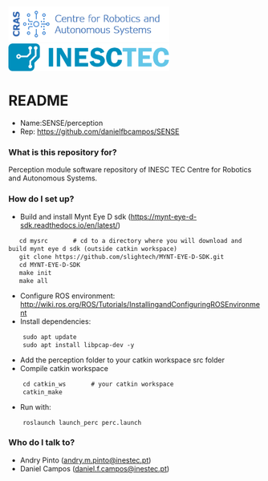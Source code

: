 <p align="left">
<img src="cras.png" width="320" />
<img src="inesctec.png" width="320" />
</p>

# README #

* Name:SENSE/perception
* Rep: https://github.com/danielfbcampos/SENSE

### What is this repository for? ###

Perception module software repository of INESC TEC Centre for Robotics and Autonomous Systems.

### How do I set up? ###
   * Build and install Mynt Eye D sdk (https://mynt-eye-d-sdk.readthedocs.io/en/latest/)

````
   cd mysrc       # cd to a directory where you will download and build mynt eye d sdk (outside catkin workspace)
   git clone https://github.com/slightech/MYNT-EYE-D-SDK.git
   cd MYNT-EYE-D-SDK
   make init
   make all
````

   * Configure ROS environment: http://wiki.ros.org/ROS/Tutorials/InstallingandConfiguringROSEnvironment
   * Install dependencies:
   
````
    sudo apt update
    sudo apt install libpcap-dev -y
````

   * Add the perception folder to your catkin workspace src folder
   * Compile catkin workspace

````
    cd catkin_ws       # your catkin workspace
    catkin_make
````

   * Run with:

````
    roslaunch launch_perc perc.launch
````

### Who do I talk to? ###

   * Andry Pinto ([andry.m.pinto@inestec.pt](mailto:andry.m.pinto@inestec.pt))
   * Daniel Campos ([daniel.f.campos@inestec.pt](mailto:daniel.f.campos@inestec.pt))

